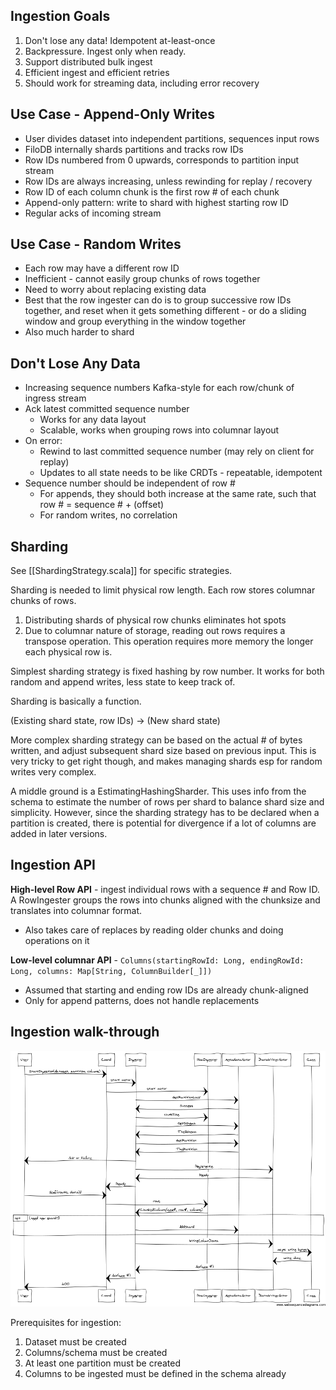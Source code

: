 
## Ingestion Goals

1. Don't lose any data!  Idempotent at-least-once
2. Backpressure.  Ingest only when ready.
3. Support distributed bulk ingest
4. Efficient ingest and efficient retries
5. Should work for streaming data, including error recovery

## Use Case - Append-Only Writes

- User divides dataset into independent partitions, sequences input rows
- FiloDB internally shards partitions and tracks row IDs
- Row IDs numbered from 0 upwards, corresponds to partition input stream
- Row IDs are always increasing, unless rewinding for replay / recovery
- Row ID of each column chunk is the first row # of each chunk
- Append-only pattern: write to shard with highest starting row ID
- Regular acks of incoming stream

## Use Case - Random Writes

- Each row may have a different row ID
- Inefficient - cannot easily group chunks of rows together
- Need to worry about replacing existing data
- Best that the row ingester can do is to group successive row IDs together, and reset when it gets something different - or do a sliding window and group everything in the window together
- Also much harder to shard

## Don't Lose Any Data

- Increasing sequence numbers Kafka-style for each row/chunk of ingress stream
- Ack latest committed sequence number
    + Works for any data layout
    + Scalable, works when grouping rows into columnar layout
- On error:
    + Rewind to last committed sequence number (may rely on client for replay)
    + Updates to all state needs to be like CRDTs - repeatable, idempotent
- Sequence number should be independent of row #
    + For appends, they should both increase at the same rate, such that row # = sequence # + (offset)
    + For random writes, no correlation

## Sharding 

See [[ShardingStrategy.scala]] for specific strategies.

Sharding is needed to limit physical row length. Each row stores columnar chunks of rows.
1. Distributing shards of physical row chunks eliminates hot spots
2. Due to columnar nature of storage, reading out rows requires a transpose operation.  This operation requires more memory the longer each physical row is.

Simplest sharding strategy is fixed hashing by row number.  It works for both random and append writes, less state to keep track of.

Sharding is basically a function.  

(Existing shard state, row IDs) -> (New shard state)

More complex sharding strategy can be based on the actual # of bytes written, and adjust subsequent shard size based on previous input.  This is very tricky to get right though, and makes managing shards esp for random writes very complex.

A middle ground is a EstimatingHashingSharder.  This uses info from the schema to estimate the number of rows per shard to balance shard size and simplicity. However, since the sharding strategy has to be declared when a partition is created, there is potential for divergence if a lot of columns are added in later versions.

## Ingestion API

**High-level Row API** - ingest individual rows with a sequence # and Row ID.  A RowIngester groups the rows into chunks aligned with the chunksize and translates into columnar format.
- Also takes care of replaces by reading older chunks and doing operations on it

**Low-level columnar API** - `Columns(startingRowId: Long, endingRowId: Long, columns: Map[String, ColumnBuilder[_]])`
- Assumed that starting and ending row IDs are already chunk-aligned
- Only for append patterns, does not handle replacements

## Ingestion walk-through

![](filodb_ingestion_flow.png)

Prerequisites for ingestion:
1. Dataset must be created
2. Columns/schema must be created
3. At least one partition must be created
4. Columns to be ingested must be defined in the schema already
